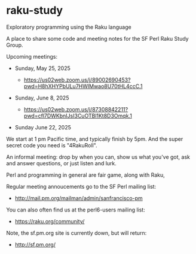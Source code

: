 # raku-study
Exploratory programming using the Raku language

A place to share some code and meeting notes for the SF Perl Raku Study Group.

Upcoming meetings:
  
*  Sunday, May 25, 2025 
    *  https://us02web.zoom.us/j/89002690453?pwd=H8hXHYPbULu7HWIMwao8U70tHL4ccC.1

*  Sunday, June 8, 2025 
    *  https://us02web.zoom.us/j/87308842211?pwd=cfl7DWKbnIJsI3CuOTBl1Kt8D3Omqk.1

*  Sunday June 22, 2025 


We start at 1 pm Pacific time, and typically finish by 5pm.
And the super secret code you need is "4RakuRoll".

An informal meeting: drop by when you can, show us what you've got,
ask and answer questions, or just listen and lurk.

Perl and programming in general are fair game, along with Raku, 

Regular meeting annoucements go to the SF Perl mailing list:

*  http://mail.pm.org/mailman/admin/sanfrancisco-pm

You can also often find us at the perl6-users mailing list:

*  https://raku.org/community/


Note, the sf.pm.org site is currently down, but will return:

*  http://sf.pm.org/


